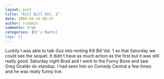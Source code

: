 ```yaml
---
layout: post
title: "Kill Bill Vol. 2"
date: 2004-04-19 08:47
author: rcadmin
comments: true
categories: [RC's Rants]
tags: []
---
```

Luckily I was able to talk Goz into renting Kill Bill Vol. 1 so that Saturday we could see the sequel. It didn't have as much action as the first but it was still really good. Saturday night Brad and I went to the Funny Bone and saw Greg Giraldo do standup. I had seen him on Comedy Central a few times and he was really funny live. 
